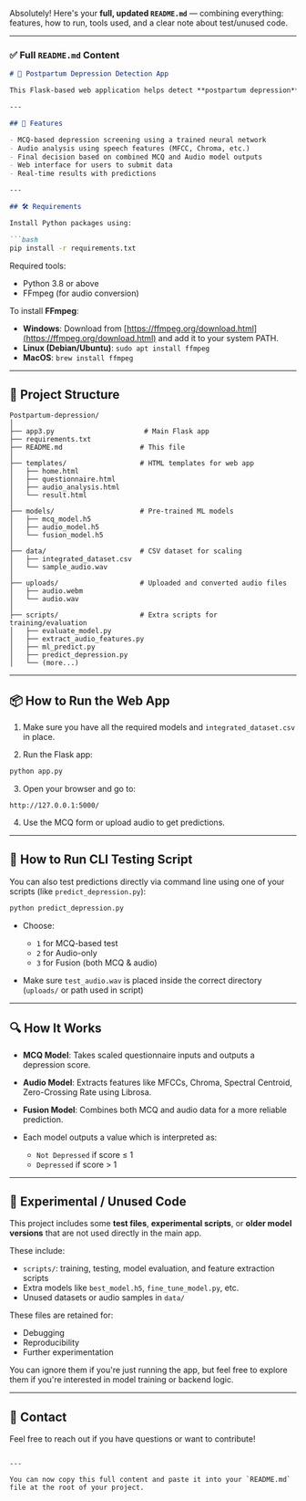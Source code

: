 Absolutely! Here's your **full, updated `README.md`** — combining everything: features, how to run, tools used, and a clear note about test/unused code.

---

### ✅ Full `README.md` Content

````markdown
# 🧠 Postpartum Depression Detection App

This Flask-based web application helps detect **postpartum depression** using both **MCQ questionnaire responses** and **audio analysis**. It uses pre-trained deep learning models to make predictions based on user input.

---

## 🚀 Features

- MCQ-based depression screening using a trained neural network
- Audio analysis using speech features (MFCC, Chroma, etc.)
- Final decision based on combined MCQ and Audio model outputs
- Web interface for users to submit data
- Real-time results with predictions

---

## 🛠 Requirements

Install Python packages using:

```bash
pip install -r requirements.txt
````

Required tools:

* Python 3.8 or above
* FFmpeg (for audio conversion)

To install **FFmpeg**:

* **Windows**: Download from [https://ffmpeg.org/download.html](https://ffmpeg.org/download.html) and add it to your system PATH.
* **Linux (Debian/Ubuntu)**: `sudo apt install ffmpeg`
* **MacOS**: `brew install ffmpeg`

---

## 📂 Project Structure

```plaintext
Postpartum-depression/
│
├── app3.py                      # Main Flask app
├── requirements.txt
├── README.md                   # This file
│
├── templates/                  # HTML templates for web app
│   ├── home.html
│   ├── questionnaire.html
│   ├── audio_analysis.html
│   └── result.html
│
├── models/                     # Pre-trained ML models
│   ├── mcq_model.h5
│   ├── audio_model.h5
│   └── fusion_model.h5
│
├── data/                       # CSV dataset for scaling
│   ├── integrated_dataset.csv
│   └── sample_audio.wav
│
├── uploads/                    # Uploaded and converted audio files
│   ├── audio.webm
│   └── audio.wav
│
├── scripts/                    # Extra scripts for training/evaluation
│   ├── evaluate_model.py
│   ├── extract_audio_features.py
│   ├── ml_predict.py
│   ├── predict_depression.py
│   └── (more...)
```

---

## 📦 How to Run the Web App

1. Make sure you have all the required models and `integrated_dataset.csv` in place.

2. Run the Flask app:

```bash
python app.py
```

3. Open your browser and go to:

```
http://127.0.0.1:5000/
```

4. Use the MCQ form or upload audio to get predictions.

---

## 🧪 How to Run CLI Testing Script

You can also test predictions directly via command line using one of your scripts (like `predict_depression.py`):

```bash
python predict_depression.py
```

* Choose:

  * `1` for MCQ-based test
  * `2` for Audio-only
  * `3` for Fusion (both MCQ & audio)
* Make sure `test_audio.wav` is placed inside the correct directory (`uploads/` or path used in script)

---

## 🔍 How It Works

* **MCQ Model**: Takes scaled questionnaire inputs and outputs a depression score.
* **Audio Model**: Extracts features like MFCCs, Chroma, Spectral Centroid, Zero-Crossing Rate using Librosa.
* **Fusion Model**: Combines both MCQ and audio data for a more reliable prediction.
* Each model outputs a value which is interpreted as:

  * `Not Depressed` if score ≤ 1
  * `Depressed` if score > 1

---

## 🧪 Experimental / Unused Code

This project includes some **test files**, **experimental scripts**, or **older model versions** that are not used directly in the main app.

These include:

* `scripts/`: training, testing, model evaluation, and feature extraction scripts
* Extra models like `best_model.h5`, `fine_tune_model.py`, etc.
* Unused datasets or audio samples in `data/`

These files are retained for:

* Debugging
* Reproducibility
* Further experimentation

You can ignore them if you're just running the app, but feel free to explore them if you're interested in model training or backend logic.

---

## 📧 Contact

Feel free to reach out if you have questions or want to contribute!

```

---

You can now copy this full content and paste it into your `README.md` file at the root of your project.
